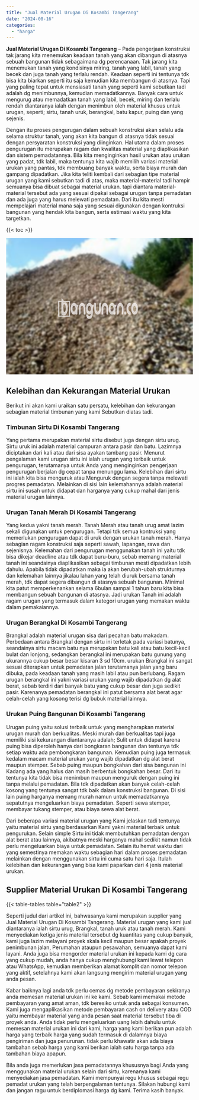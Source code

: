 ```yaml
---
title: "Jual Material Urugan Di Kosambi Tangerang"
date: "2024-08-16"
categories: 
  - "harga"
---
```


**Jual Material Urugan Di Kosambi Tangerang** – Pada pengerjaan konstruksi tak jarang kita menemukan keadaan tanah yang akan dibangun di atasnya sebuah bangunan tidak sebagaimana dg perencanaan. Tak jarang kita menemukan tanah yang kondisinya miring, tanah yang labil, tanah yang becek dan juga tanah yang terlalu rendah. Keadaan seperti ini tentunya tdk bisa kita biarkan seperti itu saja kemudian kita membangun di atasnya. Tapi yang paling tepat untuk mensiasati tanah yang seperti kami sebutkan tadi adalah dg menimbunnya, kemudian memadatkannya. Banyak cara untuk mengurug atau memadatkan tanah yang labil, becek, miring dan terlalu rendah diantaranya ialah dengan menimbun oleh material khusus untuk urugan, seperti; sirtu, tanah uruk, berangkal, batu kapur, puing dan yang sejenis.

Dengan itu proses pengurugan dalam sebuah konstruksi akan selalu ada selama struktur tanah, yang akan kita bangun di atasnya tidak sesuai dengan persyaratan konstruksi yang diinginkan. Hal utama dalam proses pengurugan itu merupakan ragam dan kwalitas material yang diaplikasikan dan sistem pemadatannya. Bila kita menginginkan hasil urukan atau urukan yang padat, tdk labil, maka tentunya kita wajib memilih variasi material urukan yang pantas, tdk membuang banyak waktu, serta biaya murah dan gampang dipadatkan. Jika kita teliti kembali dari sebagian tipe material urugan yang kami sebutkan tadi di atas, maka material-material tadi hampir semuanya bisa dibuat sebagai material urukan. tapi diantara material-material tersebut ada yang sesuai dipakai sebagai urugan tanpa pemadatan dan ada juga yang harus melewati pemadatan. Dari itu kita mesti mempelajari material mana saja yang sesuai digunakan dengan kontruksi bangunan yang hendak kita bangun, serta estimasi waktu yang kita targetkan.

{{< toc >}}

![Jual Material Urugan Di Kosambi Tangerang](/images/jual-urugan-44.png)

## Kelebihan dan Kekurangan Material Urukan

Berikut ini akan kami uraikan satu persatu, kelebihan dan kekurangan sebagian material timbunan yang kami Sebutkan diatas tadi.

### Timbunan Sirtu Di Kosambi Tangerang

Yang pertama merupakan material sirtu disebut juga dengan sirtu urug. Sirtu uruk ini adalah material campuran antara pasir dan batu. Lazimnya diciptakan dari kali atau dari sisa ayakan tambang pasir. Menurut pengalaman kami urugan sirtu ini ialah urugan yang terbaik untuk pengurugan, terutamanya untuk Anda yang menginginkan pengerjaan pengurugan berjalan dg cepat tanpa menunggu lama. Kelebihan dari sirtu ini ialah kita bisa menguruk atau Menguruk dengan segera tanpa melewati progres pemadatan. Melainkan di sisi lain kelemahannya adalah material sirtu ini susah untuk didapat dan harganya yang cukup mahal dari jenis material urugan lainnya.

### Urugan Tanah Merah Di Kosambi Tangerang

Yang kedua yakni tanah merah. Tanah Merah atau tanah urug amat lazim sekali digunakan untuk pengurugan. Tetapi tdk semua kontruksi yang memerlukan pengurugan dapat di uruk dengan urukan tanah merah. Hanya sebagian ragam konstruksi saja seperti sawah, lapangan, rawa dan sejenisnya. Kelemahan dari pengurugan menggunakan tanah ini yaitu tdk bisa dikejar deadline atau tdk dapat buru-buru, sebab memang material tanah ini seandainya diaplikasikan sebagai timbunan mesti dipadatkan lebih dahulu. Apabila tidak dipadatkan maka ia akan berubah-ubah strukturnya dan kelemahan lainnya jikalau lahan yang telah diuruk bersama tanah merah, tdk dapat segera dibangun di atasnya sebuah bangunan. Minimal kita patut memperkenankan selama 6bulan sampai 1 tahun baru kita bisa membangun sebuah bangunan di atasnya. Jadi urukan Tanah ini adalah ragam urugan yang termasuk dalam kategori urugan yang memakan waktu dalam pemakaiannya.

### Urugan Berangkal Di Kosambi Tangerang

Brangkal adalah material urugan sisa dari pecahan batu makadam. Perbedaan antara Brangkal dengan sirtu ini terletak pada variasi batunya, seandainya sirtu macam batu nya merupakan batu kali atau batu kecil-kecil bulat dan lonjong, sedangkan berangkal ini merupakan batu gunung yang ukurannya cukup besar besar kisaran 3 sd 10cm. urukan Brangkal ini sangat sesuai diterapkan untuk pemadatan jalan terutamanya jalan yang baru dibuka, pada keadaan tanah yang masih labil atau pun berlubang. Ragam urugan berangkal ini yakni variasi urukan yang wajib dipadatkan dg alat berat, sebab terdiri dari banyak batu yang cukup besar dan juga sedikit pasir. Karenanya pemadatan berangkal ini patut bersama alat berat agar celah-celah yang kosong terisi dg bubuk material lainnya.

### Urukan Puing Bangunan Di Kosambi Tangerang

Urugan puing yaitu solusi terbaik untuk yang mengharapkan material urugan murah dan berkualitas. Meski murah dan berkualitas tapi juga memiliki sisi kekurangan diantaranya adalah; Sulit untuk didapat karena puing bisa diperoleh hanya dari bongkaran bangunan dan tentunya tdk setiap waktu ada pembongkaran bangunan. Kemudian puing juga termasuk kedalam macam material urukan yang wajib dipadatkan dg alat berat maupun stemper. Sebab puing maupun bongkahan dari sisa bangunan ini Kadang ada yang halus dan masih berbentuk bongkahan besar. Dari itu tentunya kita tidak bisa menimbun maupun menguruk dengan puing ini tanpa melalui pemadatan. Bila tdk dipadatkan akan banyak celah-celah kosong yang tentunya sangat tdk baik dalam konstruksi bangunan. Di sisi lain puing harganya memang murah namun untuk memadatkannya sepatutnya mengeluarkan biaya pemadatan. Seperti sewa stemper, membayar tukang stemper, atau biaya sewa alat berat.

Dari beberapa variasi material urugan yang Kami jelaskan tadi tentunya yaitu material sirtu yang berdasarkan Kami yakni material terbaik untuk pengurukan. Selain simple Sirtu ini tidak membutuhkan pemadatan dengan alat berat atau lainnya, akibatnya meski harganya mahal sedikit namun tidak perlu mengeluarkan biaya untuk pemadatan. Selain itu hemat waktu dari yang semestinya memakan waktu sebagian hari dalam proses pemadatan melainkan dengan menggunakan sirtu ini cuma satu hari saja. Itulah kelebihan dan kekurangan yang bisa kami paparkan dari 4 jenis material urukan.

## Supplier Material Urukan Di Kosambi Tangerang

{{< table-tables table="table2" >}}

Seperti judul dari artikel ini, bahwasanya kami merupakan supplier yang Jual Material Urugan Di Kosambi Tangerang. Material urugan yang kami jual diantaranya ialah sirtu urug, Brangkal, tanah uruk atau tanah merah. Kami menyediakan ketiga jenis material tersebut dg kuantitas yang cukup banyak, kami juga lazim melayani proyek skala kecil maupun besar apakah proyek penimbunan jalan, Perumahan ataupun pesawahan, semuanya dapat kami layani. Anda juga bisa mengorder material urukan ini kepada kami dg cara yang cukup mudah, anda hanya cukup menghubungi kami lewat telepon atau WhatsApp, kemudian memberikan alamat komplit dan nomor telepon yang aktif, setelahnya kami akan langsung mengirim material urugan yang anda pesan.

Kabar baiknya lagi anda tdk perlu cemas dg metode pembayaran sekiranya anda memesan material urukan ini ke kami. Sebab kami memakai metode pembayaran yang amat aman, tdk beresiko untuk anda sebagai konsumen. Kami juga mengaplikasikan metode pembayaran cash on delivery atau COD yaitu membayar material yang anda pesan saat material tersebut tiba di proyek anda. Anda tidak perlu mengeluarkan uang lebih dahulu untuk memesan material urukan ini dari kami, harga yang kami berikan pun adalah harga yang terbaik harga yang sudah termasuk di dalamnya biaya pengiriman dan juga penurunan. tidak perlu khawatir akan ada biaya tambahan sebab harga yang kami berikan ialah satu harga tanpa ada tambahan biaya apapun.

Bila anda juga memerlukan jasa pemadatannya khususnya bagi Anda yang menggunakan material urukan selain dari sirtu, karenanya kami menyediakan jasa pemadatan. Kami mempunyai regu khusus sebagai regu pemadat urukan yang telah berpengalaman tentunya. Silakan hubungi kami dan jangan ragu untuk berdiplomasi harga dg kami. Terima kasih banyak.
